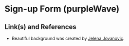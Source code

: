 # Sign-up Form (purpleWave)
## Link(s) and References
* Beautiful background was created by [Jelena Jovanovic](https://codepen.io/plavookac).